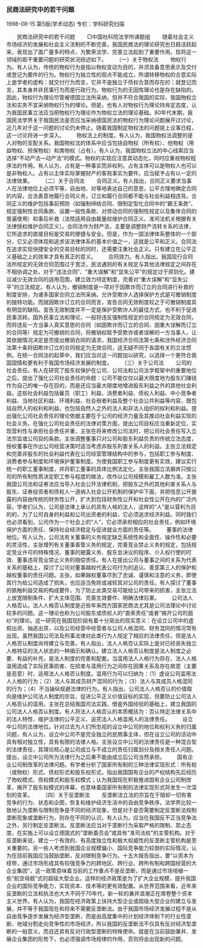 ### 民商法研究中的若干问题

1998-08-15
第5版(学术动态)
专栏：学科研究扫描

　　民商法研究中的若干问题
　　□中国社科院法学所课题组
　　随着社会主义市场经济的发展和社会主义法制的不断完善，我国民商法的理论研究也日趋活跃起来，表现出了面广量多的特点，为繁荣法学、完善立法起到了重要作用。现将这一领域的若干重要问题的研究状况综述如下。
　　（一）关于物权法
　　物权行为。有人认为，传统的物权行为是指以物权变动为目的，并须具备意思表示及交付或登记为要件的行为。物权行为独立性的观点不能成立。所谓转移物权的合意实际上是学者的虚构：就交付行为而言，它并不是独立于债权合意而存在的；就登记而言，其本身并非民事行为而是行政行为。物权行为的无因性理论也是存在缺陷的。因此，物权行为理论尽管被德国立法所采纳，但并不符合我国的实际，我国物权立法和实务不宜采纳物权行为的理论。但是，也有人对物权行为理论持肯定态度，认为我国民事立法应当把物权行为理论作为物权立法的理论基础。80年代末期，我国民法学界关于我国民法是否应当采纳德国民法的物权行为理论问题展开过讨论，近几年对于这一问题的讨论仍未停止。随着我国制定物权法的问题提上议事日程，这一讨论将进一步深入。
　　物权法上的制度。有人认为，我国物权法调整的是人对物的支配关系。我国物权法的体系中应当包括自物权（所有权）、他物权（用益物权、担保物权）和类物权（占有）。有人认为，我国物权立法的中心线索应当选择“不动产法—动产法”的模式。物权的实现应注意其动态化，同时应重视物权程序法的作用。有人认为，占有是一种事实而非权利，占有主体可以是物权人也可以是非物权人。占有以主体实际掌握财产的客观事实为要件。应当赋予占有以一定的法律效果。
　　（二）关于合同法
　　合同正义。有人指出，合同正义要求当事人在法律地位上必须平等，自由地、对等地表达自己的意思，公平合理地确定合同的内容，合法善意地履行合同义务，订立和履行合同都不能与社会利益相违背。合同正义的维护包括事前预防（如强制缔结合同、限制定型化合同中的“霸王条款”、规定强制性合同条款、设置一般性条款、对劳动合同的强制性规定以及集体合同的普遍使用）和事后补救（法院适用自由裁量权维护合同正义、准司法机关根据有关法律授权维护合同正义）。合同法作为财产法，主要是调整财产流转关系的法律，它所追求的直接目标是交易的便捷与安全。但是，作为一国法律体系整体的一个部分，它又必须体现和追求该法律体系的基本价值之一，这就是公平和正义。合同法在追求实现快捷安全的交易目标的同时，还需要注重社会正义。只有建立在公平正义基础之上的效率才具有真正的意义。
　　合同效力。有人指出，我国现行合同法所规定的无效合同范围过于宽泛，民法通则的有关规定与其他法律规定之间存在不相协调之处，对于“违法合同”、“重大误解”和“显失公平”的规定过于原则化。建议减少无效合同的适用范围，建立效力待定制度，完善对“重大误解”和“显失公平”的立法规定。有人认为，撤销制度是一项对于因欺诈而订立的合同进行补救的制度安排，为诸多国家合同立法所采纳。允许受欺诈人选择保护方式是可撤销制度的独特功能。而就因欺诈订立的合同而言，宣告合同无效制度较之于可撤销制度具有明显的缺陷。宣告无效制度并不一定是保护受欺诈人的最佳方式，也不利于促进民事流转。国外民事立法和理论，一般将违反强制性规定的合同规定为无效合同，而将违反一方当事人真实意思的合同（如因欺诈而订立的合同、因重大误解而订立的合同等）规定为可撤销的合同，将撤销权赋予受欺诈或者误解的一方当事人，让其依据情况决定是否提出撤销合同的请求。我国经济合同法第七条和涉外经济合同法第十条将因欺诈订立的合同规定为无效合同，这无疑不同于各国有关的立法惯例。在统一合同法的起草中，我们应当对这一问题加以研究，以选择一个更符合我国国情和更有利于我国市场经济发展的制度。
　　（三）关于公司法
　　公司的社会责任。有人在研究了股东权保护在公司、公司法和公司法学框架中的重要地位之后，提出了强化公司社会责任的命题：公司不能仅仅以最大限度地为股东们赚钱作为自己的唯一存在目的，而是还应当最大限度地增进股东利益之外的其他社会利益。这些社会利益包括雇员（职工）利益、消费者利益、债权人利益、中小竞争者利益、当地社区利益、环境利益、社会弱者利益及整个社会公共利益等内容，既包括自然人的权利和利益，也包括自然人之外的法人和非法人组织的权利和利益。提出强化公司社会责任的理论依据主要在于公司的经济力量及其推动社会利益实现的社会义务。在强化公司社会责任的法律对策方面，提出公司目标应当重新定位，实现营利性与承担社会责任并重，主张在将来修改公司法时，把公司社会责任写入立法宗旨或公司目的条款。主张调整董事只对公司和股东利益负责的传统立法态度，授权董事在作出公司经营决策时适当考虑非股东利害关系人的利益。主张立法规定和完善非股东的社会利益代表在公司经营管理结构中的参与，包括职工参与制度、消费者参与制度和环境保护董事制度。为使我国职工参与制度更有实效，建议实行统一的职工董事制度，并将职工董事的具体比例法定化。主张我国立法摒弃只按公司的所有制性质决定职工参与程度的做法，改作以公司规模和雇工人数为准。主张我国公司法和证券法应当导入社会公开法律机制，把股东之外的其他利害关系人与股东、证券投资者和债权人一道纳入社会公开机制的保护伞下面，并把信息公开披露的内容由传统的财务性公开，扩大到包括财务性公开和社会性公开在内的广泛内容。学者们认为，公司是法律上承认的具有人格的法人，这样的“人”是以营利为目的的，为了公司自身的利益和公司出资者的利益，它必须追求经济利益。同时我们也必须看到，公司作为一个社会上的“人”，它必须承担相应的社会责任，例如环境保护方面的责任、保持社会经济稳定与促进就业方面的责任等。
　　董事的法律地位。有人认为，公司法有关董事的义务规定缺乏系统性和全面性、操作性和必要的灵活性，主张增列有关董事善管义务的规定，完善竞业禁止义务的规定，包括规定竞业许可的特殊情况、董事的披露义务、股东会决议的程序、介入权行使的时效、董事违背竞业禁止义务的赔偿责任。有人在提出公司与董事之间的关系为代表关系的基础上，探讨了公司对董事越权代表公司行为的追认、善意第三人的保护和越权董事的责任问题。主张，如果越权董事尽到了忠诚、谨慎和注意的义务，即使其行为给公司造成了损失，也应适当免除或减轻其对公司的责任。有人探讨了董事的抵触利益交易的构成要件，为了防止此类交易可能给公司带来的损害，主张立法上放宽限制条件、扩大主体范围、完善生效要件、明确法律后果。
　　公司法人人格否认。法人人格否认制度是近些年来西方国家民商法尤其是公司法理论中讨论较多的问题。这一理论也称为公司股东或债权人的“直索责任”或者“揭开公司的面纱”的理论。这一研究在我国现阶段有着十分突出的现实意义：在设立公司中的虚假出资、抽逃出资，以及公司经营中经营者与公司人格混同、财务混同的情况常有出现。虽然我国公司法及刑事法律对此类行为人规定了相应的法律责任，但是法人人格否认制度尚待建立与完善。有人指出，法人人格否认实际上是对已经丧失独立人格特征的法人状态的一种揭示和确认。建立法人人格否认制度是法人制度之必要、有益的补充，是法人制度的完善和配套。当滥用法人人格行为存在、法人人格滥用造成了实际民事损害、在损害与滥用行为之间存在因果关系及存在故意（主要是恶意）时，适用法人人格否认制度。滥用行为可以归纳为：（1）虚设公司滥用法人人格的行为；（2）法人与其成员财产混同的行为；（3）法人与其成员人格混同的行为；（4）不当操纵规避法律的行为。有人指出，公司法人人格否认的价值取向是维护公司法人制度的宗旨，促进公平正义价值目标的实现，但要防止公司法人人格否认的滥用。主张在总结我国司法实践、借鉴外国经验的基础上，建立我国的公司法人人格否认制度。有人将法人人格否认的本质概括为：否认特定法律关系中的法人特性、维护法律的公平正义、追究法人人格滥用人的法律责任。
　　设立中公司的法律地位。针对过去为人们所忽视的设立中公司的地位和权利义务的归属问题，有人认为，设立中公司不是完全独立的民商事主体，但在设立公司的活动中具有相对独立性，具有有限的法律人格。主张设立中公司的法律责任是一种混合型的法律责任，其理论核心是公司成立与不成立的责任归属划分及相关责任人问题。提出，设立中公司所为法律行为之后果不能由成立后公司当然承担。
　　国有企业公司制改革的法律问题。有学者分析了国家所有制的三种法律实现形式：所有权（或物权）形式、债权形式和股东权形式，指出我国国有企业的产权结构先后经历了物权模式、债权模式和股东权模式；认为我国现在积极推进国有企业公司制改革，揭开了股东权模式的序幕，也意味着国家所有制的法律实现形式将发生一次深刻的变革。
　　（四）关于反垄断法
　　反垄断法立法的宗旨在于阻却一切有害竞争的行为、状态和企图，恢复和维护经济生活中的自由竞争秩序。法学界比较一致地认为垄断与限制竞争是不同的经济现象，但是对于是否需要制定反垄断法规制垄断现象或垄断行为，则存在不同的认识。有人认为，应当在我国反不正当竞争法之外，另行制定反垄断法。反垄断法应当对于垄断行为采取严格的限制、禁止态度，在实施上可以设立德国式的“垄断委员会”或具有“准司法权”的主管机构。对于反垄断来说，建立一个有效的、有高度独立性和极大权威性的反垄断主管机构是至关重要的。另一些人考虑到我国企业规模偏小、国际竞争能力较弱的实际情况，认为在目前我国应当鼓励垄断，反对限制竞争行为。十五大报告指出，要“以资本为纽带，通过市场形成具有较强竞争力的跨地区、跨行业、跨所有制和跨国经营的大企业集团”，这一政策意味着当前的工作重点不是反垄断，而是通过市场培植一些“航空母舰”式的超级大型企业。这样的经济政策是为了扩大企业规模，提升我国企业的国际竞争能力，实现资本、技术等的更有效配置。从世界范围来看，近年来反垄断的立法和执法也大大不同于70年代，新一轮的兼并浪潮正在席卷整个资本主义世界。有人认为，我国在经济政策上扶持大型企业或超级大型企业的建立与发展，并不等于我国现在和将来不需要反垄断法。由于我国市场经济发展过程不是从自由竞争逐步发展为经济型垄断，而是由高度集中的计划经济体制下的行业性垄断、地域分割走向竞争性的市场经济，所以我国的反垄断法不仅具有反对经济型垄断的一般意义，而且还具有反对行政型垄断的特殊使命。就是在当前鼓励兼并、发展企业集团的形势下，也必须强调市场规律的作用，否则将会出现新的问题。
